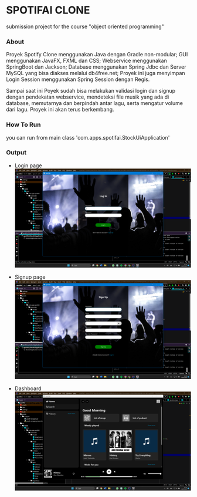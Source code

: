 # SPOTIFAI CLONE

submission project for the course "object oriented programming"

### About

Proyek Spotify Clone menggunakan Java dengan Gradle non-modular; GUI menggunakan JavaFX, FXML dan CSS; Webservice menggunakan SpringBoot dan Jackson; Database menggunakan Spring Jdbc dan Server MySQL yang bisa diakses melalui db4free.net; Proyek ini juga menyimpan Login Session menggunakan Spring Session dengan Regis.

Sampai saat ini Poyek sudah bisa melakukan validasi login dan signup dengan pendekatan webservice, mendeteksi file musik yang ada di database, memutarnya dan berpindah antar lagu, serta mengatur volume dari lagu. Proyek ini akan terus berkembang.

### How To Run

you can run from main class 'com.apps.spotifai.StockUiApplication'

### Output

- Login page
  ![Login](./assets/UI-Login.png)

- Signup page
  ![Signup](./assets/UI-Signup.png)

- Dashboard
  ![Dashboard](./assets/UI-Dashboard.png)
